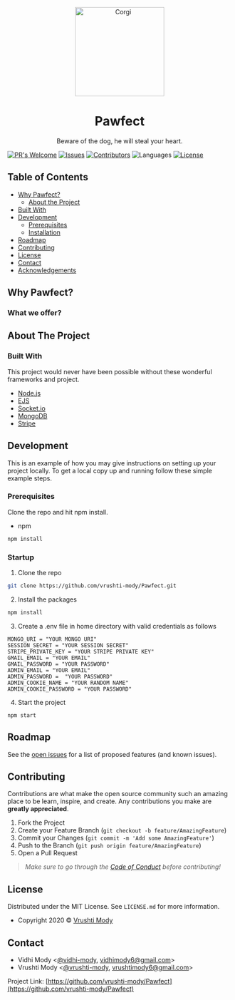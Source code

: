 <p align="center">
    <img src="https://media2.giphy.com/media/VtslywgwNos5a/giphy.gif" width="200" alt="Corgi">
  <h1 align="center">Pawfect</h1>

  <p align="center">
    Beware of the dog, he will steal your heart.
  </p>
</p>

[![PR's Welcome](https://img.shields.io/badge/PRs-welcome-brightgreen.svg?style=flat)](https://github.com/vrushti-mody/Pawfect/pulls)
[![Issues](https://img.shields.io/github/issues-raw/vrushti-mody/Pawfect)](https://github.com/vrushti-mody/Pawfect/issues)
[![Contributors](https://img.shields.io/github/contributors/vrushti-mody/Pawfect)]()
![Languages](https://img.shields.io/github/languages/count/vrushti-mody/Pawfect)
[![License](https://img.shields.io/:License-MIT-blue.svg?style=flat-square)](http://badges.mit-license.org)

<!-- TABLE OF CONTENTS -->

## Table of Contents

- [Why Pawfect?](#why-pawfect)
  - [About the Project](#about-the-project)
- [Built With](#built-with)
- [Development](#development)
  - [Prerequisites](#prerequisites)
  - [Installation](#installation)
- [Roadmap](#roadmap)
- [Contributing](#contributing)
- [License](#license)
- [Contact](#contact)
- [Acknowledgements](#acknowledgements)

<!-- ABOUT THE PROJECT -->

## Why Pawfect?


### What we offer?

## About The Project

### Built With

This project would never have been possible without these wonderful frameworks and project.

- [Node.js](https://nodejs.org)
- [EJS](https://ejs.co)
- [Socket.io](https://www.npmjs.com/package/socket.io)
- [MongoDB](https://www.mongodb.com/)
- [Stripe](https://stripe.com/)

<!-- GETTING STARTED -->

## Development

This is an example of how you may give instructions on setting up your project locally.
To get a local copy up and running follow these simple example steps.

### Prerequisites

Clone the repo and hit npm install.

- npm

```sh
npm install
```

### Startup

1. Clone the repo

```sh
git clone https://github.com/vrushti-mody/Pawfect.git
```

2. Install the packages

```sh
npm install
```

3. Create a .env file in home directory with valid credentials as follows

```
MONGO_URI = "YOUR MONGO URI"
SESSION_SECRET = "YOUR SESSION SECRET"
STRIPE_PRIVATE_KEY = "YOUR STRIPE PRIVATE KEY"
GMAIL_EMAIL = "YOUR EMAIL"
GMAIL_PASSWORD = "YOUR PASSWORD"
ADMIN_EMAIL = "YOUR EMAIL"
ADMIN_PASSWORD =  "YOUR PASSWORD"
ADMIN_COOKIE_NAME = "YOUR RANDOM NAME"
ADMIN_COOKIE_PASSWORD = "YOUR PASSWORD"
```

4. Start the project

```JS
npm start
```

<!-- ROADMAP -->

## Roadmap

See the [open issues](https://github.com/vrushti-mody/Pawfect/issues) for a list of proposed features (and known issues).

<!-- CONTRIBUTING -->

## Contributing

Contributions are what make the open source community such an amazing place to be learn, inspire, and create. Any contributions you make are **greatly appreciated**.

1. Fork the Project
2. Create your Feature Branch (`git checkout -b feature/AmazingFeature`)
3. Commit your Changes (`git commit -m 'Add some AmazingFeature'`)
4. Push to the Branch (`git push origin feature/AmazingFeature`)
5. Open a Pull Request

> *Make sure to go through the [Code of Conduct](CODE_OF_CONDUCT.md) before contributing!*


<!-- LICENSE -->

## License

Distributed under the MIT License. See `LICENSE.md` for more information.

- Copyright 2020 © [Vrushti Mody](https://github.com/vrushti-mody)

<!-- CONTACT -->

## Contact

- Vidhi Mody <[@vidhi-mody](https://github.com/vidhi-mody), vidhimody6@gmail.com>
- Vrushti Mody <[@vrushti-mody](https://github.com/vrushti-mody), vrushtimody6@gmail.com>

Project Link: [https://github.com/vrushti-mody/Pawfect](https://github.com/vrushti-mody/Pawfect)

